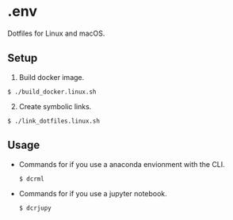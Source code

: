 # .env
Dotfiles for Linux and macOS.

## Setup
1. Build docker image.
  ```:bash
  $ ./build_docker.linux.sh
  ```

2. Create symbolic links.
  ```:bash
  $ ./link_dotfiles.linux.sh
  ```

## Usage
- Commands for if you use a anaconda envionment with the CLI.
  ```:bash
  $ dcrml
  ```

- Commands for if you use a jupyter notebook.
  ```:bash
  $ dcrjupy
  ```
